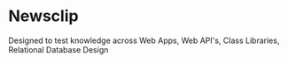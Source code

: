 # Newsclip
Designed to test knowledge across Web Apps, Web API's, Class Libraries, Relational Database Design
